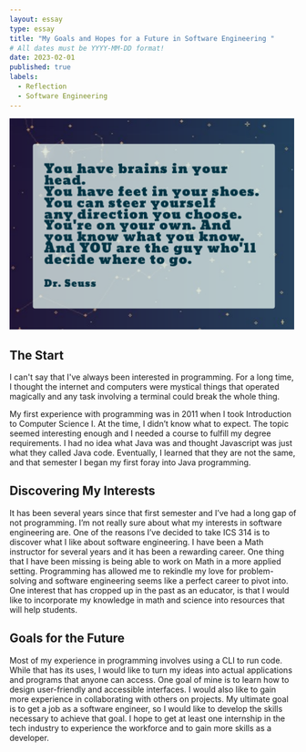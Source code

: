 ```yaml
---
layout: essay
type: essay
title: "My Goals and Hopes for a Future in Software Engineering "
# All dates must be YYYY-MM-DD format!
date: 2023-02-01
published: true
labels:
  - Reflection
  - Software Engineering
---
```


<!--Third, create a technical essay (approximately 3-4 paragraphs) that discusses your interests in software engineering and what kinds of skills and experiences you hope to develop in future.-->



<img width="500px" class="rounded float-start pe-4" src="../essays/img/essay03/drseuss.png">


## The Start
I can't say that I've always been interested in programming. For a long time, I thought the internet and computers were mystical things that operated magically and any task involving a terminal could break the whole thing. 

My first experience with programming was in 2011 when I took Introduction to Computer Science I. At the time, I didn’t know what to expect. The topic seemed interesting enough and I needed a course to fulfill my degree requirements. I had no idea what Java was and thought Javascript was just what they called Java code. Eventually, I learned that they are not the same, and that semester I began my first foray into Java programming.


## Discovering My Interests
It has been several years since that first semester and I’ve had a long gap of not programming. I’m not really sure about what my interests in software engineering are. One of the reasons I’ve decided to take ICS 314 is to discover what I like about software engineering. I have been a Math instructor for several years and it has been a rewarding career. One thing that I have been missing is being able to work on Math in a more applied setting. Programming has allowed me to rekindle my love for problem-solving and software engineering seems like a perfect career to pivot into. One interest that has cropped up in the past as an educator, is that I would like to incorporate my knowledge in math and science into resources that will help students.


## Goals for the Future
Most of my experience in programming involves using a CLI to run code. While that has its uses, I would like to turn my ideas into actual applications and programs that anyone can access. One goal of mine is to learn how to design user-friendly and accessible interfaces. I would also like to gain more experience in collaborating with others on projects. My ultimate goal is to get a job as a software engineer, so I would like to develop the skills necessary to achieve that goal. I hope to get at least one internship in the tech industry to experience the workforce and to gain more skills as a developer.
